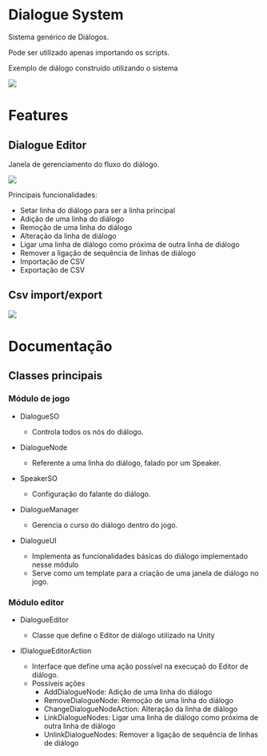 # Dialogue System

Sistema genérico de Diálogos.

Pode ser utilizado apenas importando os scripts.

Exemplo de diálogo construído utilizando o sistema

![](../../Docs/dialogue_example.gif)

# Features

## Dialogue Editor

Janela de gerenciamento do fluxo do diálogo.

![](../../Docs/dialogue_editor.png)

Principais funcionalidades:

- Setar linha do diálogo para ser a linha principal
- Adição de uma linha do diálogo
- Remoção de uma linha do diálogo
- Alteração da linha de diálogo
- Ligar uma linha de diálogo como próxima de outra linha de diálogo
- Remover a ligação de sequência de linhas de diálogo
- Importação de CSV
- Exportação de CSV

## Csv import/export

![](../../Docs/dialogue_import_csv.gif)

# Documentação

## Classes principais

### Módulo de jogo

- DialogueSO
  - Controla todos os nós do diálogo.

- DialogueNode
  - Referente a uma linha do diálogo, falado por um Speaker.

- SpeakerSO
  - Configuração do falante do diálogo.

- DialogueManager
  - Gerencia o curso do diálogo dentro do jogo.

- DialogueUI
  - Implementa as funcionalidades básicas do diálogo implementado nesse módulo
  - Serve como um template para a criação de uma janela de diálogo no jogo.


### Módulo editor

- DialogueEditor
  - Classe que define o Editor de diálogo utilizado na Unity

- IDialogueEditorAction
  - Interface que define uma ação possível na execuçaõ do Editor de diálogo.
  - Possíveis ações
    - AddDialogueNode: Adição de uma linha do diálogo
    - RemoveDialogueNode: Remoção de uma linha do diálogo
    - ChangeDialogueNodeAction: Alteração da linha de diálogo
    - LinkDialogueNodes: Ligar uma linha de diálogo como próxima de outra linha de diálogo
    - UnlinkDialogueNodes: Remover a ligação de sequência de linhas de diálogo

